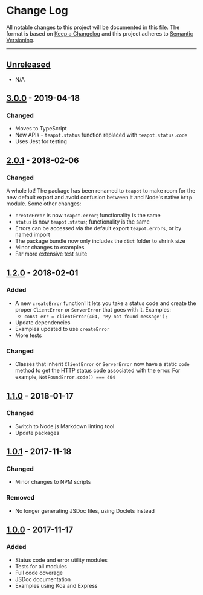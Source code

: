 # Change Log

All notable changes to this project will be documented in this file. The format is based on
[Keep a Changelog](http://keepachangelog.com/en/1.0.0/) and this project adheres to
[Semantic Versioning](http://semver.org/spec/v2.0.0.html).

---

## [Unreleased](https://github.com/greylocklabs/teapot/compare/3.0.0...HEAD)

- N/A

## [3.0.0](https://github.com/greylocklabs/teapot/compare/2.0.1...3.0.0) - 2019-04-18

### Changed

- Moves to TypeScript
- New APIs - `teapot.status` function replaced with `teapot.status.code`
- Uses Jest for testing

## [2.0.1](https://github.com/greylocklabs/teapot/compare/1.2.0...2.0.1) - 2018-02-06

### Changed

A whole lot! The package has been renamed to `teapot` to make room for the new default export and avoid confusion
between it and Node's native `http` module. Some other changes:

- `createError` is now `teapot.error`; functionality is the same
- `status` is now `teapot.status`; functionality is the same
- Errors can be accessed via the default export `teapot.errors`, or by named import
- The package bundle now only includes the `dist` folder to shrink size
- Minor changes to examples
- Far more extensive test suite

## [1.2.0](https://github.com/greylocklabs/teapot/compare/1.1.0...1.2.0) - 2018-02-01

### Added

- A new `createError` function! It lets you take a status code and create the proper `ClientError`
  or `ServerError` that goes with it. Examples:
  - `const err = clientError(404, 'My not found message');`
- Update dependencies
- Examples updated to use `createError`
- More tests

### Changed

- Classes that inherit `ClientError` or `ServerError` now have a static `code` method to get the
  HTTP status code associated with the error. For example, `NotFoundError.code() === 404`

## [1.1.0](https://github.com/greylocklabs/teapot/compare/1.0.1...1.1.0) - 2018-01-17

### Changed

- Switch to Node.js Markdown linting tool
- Update packages

## [1.0.1](https://github.com/greylocklabs/teapot/compare/1.0.0...1.0.1) - 2017-11-18

### Changed

- Minor changes to NPM scripts

### Removed

- No longer generating JSDoc files, using Doclets instead

## [1.0.0](https://github.com/greylocklabs/teapot/releases/tag/1.0.0) - 2017-11-17

### Added

- Status code and error utility modules
- Tests for all modules
- Full code coverage
- JSDoc documentation
- Examples using Koa and Express
